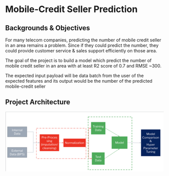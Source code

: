 # Mobile-Credit Seller Prediction

## Backgrounds & Objectives

For many telecom companies, predicting the number of mobile credit seller in an area remains a problem. Since if they could predict the number, they could provide customer service & sales support efficiently on those area.

The goal of the project is to build a model which predict the number of mobile credit seller in an area with at least R2 score of 0.7 and RMSE ~300.

The expected input payload will be data batch from the user of the expected features and its output would be the number of the predicted mobile-credit seller

## Project Architecture

![Project Architecture](/images/project_architecture.png)

